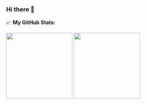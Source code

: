 ### Hi there 👋


📈 **My GitHub Stats:**

<p>
  <img height="180em" src="https://github-readme-stats.vercel.app/api?username=B1boid&show_icons=true&hide_border=true&&count_private=true&include_all_commits=true&theme=vue" />
  <img height="180em" src="https://github-readme-stats.vercel.app/api/top-langs/?username=b1boid&exclude_repo=KNN-Image-Classification&show_icons=true&hide_border=true&layout=compact&langs_count=8&theme=vue"/>
</p>

<!--
**B1boid/B1boid** is a ✨ _special_ ✨ repository because its `README.md` (this file) appears on your GitHub profile.

Here are some ideas to get you started:

- 🔭 I’m currently working on ...
- 🌱 I’m currently learning ...
- 👯 I’m looking to collaborate on ...
- 🤔 I’m looking for help with ...
- 💬 Ask me about ...
- 📫 How to reach me: ...
- 😄 Pronouns: ...
- ⚡ Fun fact: ...
-->
